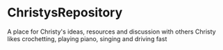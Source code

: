 # ChristysRepository
A place for Christy's ideas, resources and discussion with others
Christy likes crochetting, playing piano, singing and driving fast
